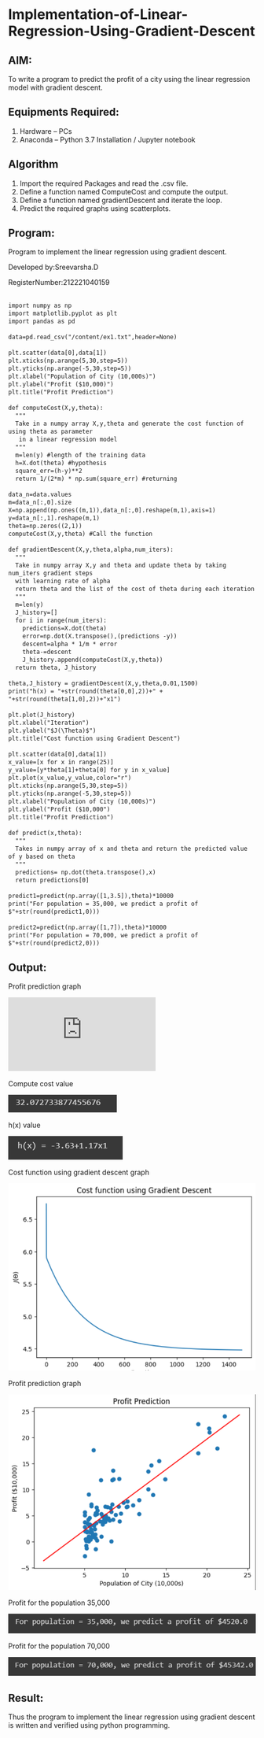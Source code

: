 # Implementation-of-Linear-Regression-Using-Gradient-Descent

## AIM:
To write a program to predict the profit of a city using the linear regression model with gradient descent.

## Equipments Required:
1. Hardware – PCs
2. Anaconda – Python 3.7 Installation / Jupyter notebook

## Algorithm
1. Import the required Packages and read the .csv file.
2. Define a function named ComputeCost and compute the output.
3. Define a function named gradientDescent and iterate the loop.
4. Predict the required graphs using scatterplots.

## Program:
Program to implement the linear regression using gradient descent.

Developed by:Sreevarsha.D

RegisterNumber:212221040159
```

import numpy as np
import matplotlib.pyplot as plt
import pandas as pd

data=pd.read_csv("/content/ex1.txt",header=None)

plt.scatter(data[0],data[1])
plt.xticks(np.arange(5,30,step=5))
plt.yticks(np.arange(-5,30,step=5))
plt.xlabel("Population of City (10,000s)")
plt.ylabel("Profit ($10,000)")
plt.title("Profit Prediction")

def computeCost(X,y,theta):
  """
  Take in a numpy array X,y,theta and generate the cost function of using theta as parameter
   in a linear regression model
  """
  m=len(y) #length of the training data
  h=X.dot(theta) #hypothesis
  square_err=(h-y)**2
  return 1/(2*m) * np.sum(square_err) #returning 
  
data_n=data.values
m=data_n[:,0].size
X=np.append(np.ones((m,1)),data_n[:,0].reshape(m,1),axis=1)
y=data_n[:,1].reshape(m,1)
theta=np.zeros((2,1))
computeCost(X,y,theta) #Call the function

def gradientDescent(X,y,theta,alpha,num_iters):
  """
  Take in numpy array X,y and theta and update theta by taking num_iters gradient steps 
  with learning rate of alpha
  return theta and the list of the cost of theta during each iteration
  """
  m=len(y)
  J_history=[]
  for i in range(num_iters):
    predictions=X.dot(theta)
    error=np.dot(X.transpose(),(predictions -y))
    descent=alpha * 1/m * error
    theta-=descent
    J_history.append(computeCost(X,y,theta))
  return theta, J_history
  
theta,J_history = gradientDescent(X,y,theta,0.01,1500)
print("h(x) = "+str(round(theta[0,0],2))+" + "+str(round(theta[1,0],2))+"x1")

plt.plot(J_history)
plt.xlabel("Iteration")
plt.ylabel("$J(\Theta)$")
plt.title("Cost function using Gradient Descent")

plt.scatter(data[0],data[1])
x_value=[x for x in range(25)]
y_value=[y*theta[1]+theta[0] for y in x_value]
plt.plot(x_value,y_value,color="r")
plt.xticks(np.arange(5,30,step=5))
plt.yticks(np.arange(-5,30,step=5))
plt.xlabel("Population of City (10,000s)")
plt.ylabel("Profit ($10,000")
plt.title("Profit Prediction")

def predict(x,theta):
  """
  Takes in numpy array of x and theta and return the predicted value of y based on theta
  """
  predictions= np.dot(theta.transpose(),x)
  return predictions[0]
  
predict1=predict(np.array([1,3.5]),theta)*10000
print("For population = 35,000, we predict a profit of $"+str(round(predict1,0)))

predict2=predict(np.array([1,7]),theta)*10000
print("For population = 70,000, we predict a profit of $"+str(round(predict2,0)))
```

## Output:

Profit prediction graph

![](https://github.com/sreevarshad/Implementation-of-Linear-Regression-Using-Gradient-Descent/edit/main/README.md)

Compute cost value

![](https://github.com/sreevarshad/Implementation-of-Linear-Regression-Using-Gradient-Descent/blob/main/ML%20exp%20202.png)

h(x) value

![](https://github.com/sreevarshad/Implementation-of-Linear-Regression-Using-Gradient-Descent/blob/main/ML%20exp%20203.png)

Cost function using gradient descent graph

![](https://github.com/sreevarshad/Implementation-of-Linear-Regression-Using-Gradient-Descent/blob/main/ML%20exp%20204.png)

Profit prediction graph

![](https://github.com/sreevarshad/Implementation-of-Linear-Regression-Using-Gradient-Descent/blob/main/ML%20exp%20205.png)

Profit for the population 35,000

![](https://github.com/sreevarshad/Implementation-of-Linear-Regression-Using-Gradient-Descent/blob/main/ML%20exp%20206.png)

Profit for the population 70,000

![](https://github.com/sreevarshad/Implementation-of-Linear-Regression-Using-Gradient-Descent/blob/main/ML%20exp%20207.png)




## Result:
Thus the program to implement the linear regression using gradient descent is written and verified using python programming.
